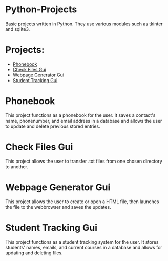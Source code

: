 # Python-Projects
Basic projects written in Python. They use various modules such as tkinter and sqlite3.

# Projects:
* <a href="https://github.com/CJScanlan/Python-Projects/tree/main/Tkinter/Phonebook">Phonebook</a><br>
* <a href="https://github.com/CJScanlan/Python-Projects/tree/main/Tkinter/Shutil">Check Files Gui</a><br>
* <a href="https://github.com/CJScanlan/Python-Projects/tree/main/Tkinter/WebBrowserApp">Webpage Generator Gui</a><br>
* <a href="https://github.com/CJScanlan/Python-Projects/tree/main/Tkinter/Student%20Tracking">Student Tracking Gui</a><br>

# Phonebook
This project functions as a phonebook for the user. It saves a contact's name, phonenumber, and email address in a database and allows the user to update and delete previous stored entries. 

# Check Files Gui
This project allows the user to transfer .txt files from one chosen directory to another.

# Webpage Generator Gui
This project allows the user to create or open a HTML file, then launches the file to the webbrowser and saves the updates.

# Student Tracking Gui
This project functions as a student tracking system for the user. It stores students' names, emails, and current courses in a database and allows for updating and deleting files. 
